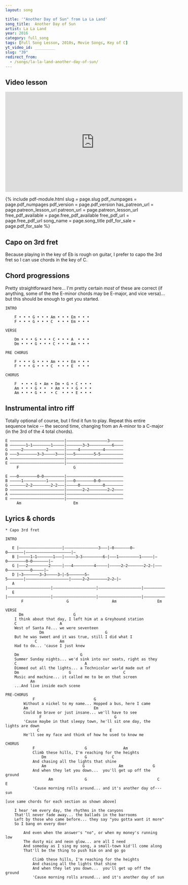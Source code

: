 ```yaml
---
layout: song

title: '"Another Day of Sun" from La La Land'
song_title:  Another Day of Sun
artist: La La Land
year: 2016
category: full_song
tags: [Full Song Lesson, 2010s, Movie Songs, Key of C]
yt_video_id: _________
slug: "39"
redirect_from:
  - /songs/la-la-land-another-day-of-sun/
---
```


## Video lesson

<iframe width="560" height="315" src="https://www.youtube.com/embed/KQ_ufy9I2aA?showinfo=0" frameborder="0" allowfullscreen></iframe>

{% include pdf-module.html slug = page.slug pdf_numpages = page.pdf_numpages pdf_version = page.pdf_version has_patreon_url = page.patreon_lesson_url patreon_url = page.patreon_lesson_url free_pdf_available = page.free_pdf_available free_pdf_url = page.free_pdf_url song_name = page.song_title pdf_for_sale = page.pdf_for_sale %}


## Capo on 3rd fret

Because playing in the key of Eb is rough on guitar, I prefer to capo the 3rd fret so I can use chords in the key of C.

## Chord progressions

Pretty straightforward here... I'm pretty certain _most_ of these are correct (if anything, some of the the E-minor chords may be E-major, and vice versa)... but this should be enough to get you started.

    INTRO

    	F • • • G • • • Am • • • Em • • •
    	F • • • G • • • C  • • • Em • • •

    VERSE

    	Dm • • • G • • • C • • • A  • • •
    	Dm • • • G • • • C • • • Am • • •

    PRE CHORUS

    	F • • • G • • • Am • • • Em • • • 
    	F • • • G • • • C  • • • E  • • • 

    CHORUS

    	F  • • • G • Am • Dm • G • C • • •
    	Am • • • G • •  • Am • • • G • • •
    	Am • • • G • •  • C  • • • E • • •


## Instrumental intro riff

Totally optional of course, but I find it fun to play. Repeat this entire sequence twice -- the second time, changing from an A-minor to a C-major (in the 3rd of the 4 total chords).

    E ––––––––––––––––––––––––|––––––––––––––––––3––––––
    B –––––––1–1––––––––1–––––|–––––––3–3––––––––––6––––
    G –––––2––––––––––2–––––––|–––––4––––––––––4––––––––
    D –––3––––––––3–3–––––3–––|–––5––––––––5–5––––––––––
    A ––––––––––––––––––––––––|–––––––––––––––––––––––––
    E ––––––––––––––––––––––––|–––––––––––––––––––––––––
         F                        G

    E –––0––––––––0–0–––––––––|–––––––––––––––––––––––––
    B –––––1––––––––––1–––––––|–––0––––––––0–0––––––––––
    G –––––––2–2––––––––2–2–––|–––––0––––––––––0––––––––
    D ––––––––––––––––––––––––|–––––––2–2––––––––2–2––––
    A ––––––––––––––––––––––––|–––––––––––––––––––––––––
    E ––––––––––––––––––––––––|–––––––––––––––––––––––––
         Am                       Em

## Lyrics & chords

    * Capo 3rd fret

    INTRO

       E |–––––––––––––––––––|–––––––––––––––3–––|–0–––––––0–0–––––––|––––––––––––––––––––|–
       B |–––––1–1–––––––1–––|–––––3–3–––––––––6–|–––1–––––––––1–––––|–0––––––––0–0–––––––|–
       G |–––2–––––––––2–––––|–––4–––––––––4–––––|–––––2–2–––––––2–2–|–––0––––––––––0–––––|–
       D |–3–––––––3–3–––––3–|–5–––––––5–5–––––––|–––––––––––––––––––|–––––2–2––––––––2–2–|–
       A |–––––––––––––––––––|–––––––––––––––––––|–––––––––––––––––––|––––––––––––––––––––|–
       E |–––––––––––––––––––|–––––––––––––––––––|–––––––––––––––––––|––––––––––––––––––––|–
           F                   G                   Am                  Em                     

    VERSE
          Dm                      G
        I think about that day, I left him at a Greyhound station
        C                   A
        West of Santa Fé... we were seventeen
                   Dm                           G
        But he was sweet and it was true, still I did what I
                 C          Am
        Had to do... 'cause I just knew

        Dm                           G
        Summer Sunday nights... we'd sink into our seats, right as they
        C                              A
        Dimmed out all the lights... a Technicolor world made out of
        Dm                      G                       C
        Music and machine... it called me to be on that screen
               Am
        ...And live inside each scene

    PRE-CHORUS
                F                          G
            Without a nickel to my name... Hopped a bus, here I came
            Am                             Em
            Could be brave or just insane... we'll have to see
                   F                                G
            'Cause maybe in that sleepy town, he'll sit one day, the lights are down
                  C                               E
            He'll see my face and think of how he used to know me

    CHORUS
                F                      G                Am
                Climb these hills, I'm reaching for the heights
                    Dm                 G           C
                And chasing all the lights that shine
                    Am                G               Am             G
                And when they let you down...  you'll get up off the ground
                       Am              G                               C         E
                'Cause morning rolls around... and it's another day of--- sun

    [use same chords for each section as shown above]

        I hear 'em every day, the rhythms in the canyons
        That'll never fade away... the ballads in the barrooms
        Left by those who came before... they say "you gotta want it more"
        So I bang on every door

            And even when the answer's "no", or when my money's running low
            The dusty mic and neon glow... are all I need
            And someday as I sing my song, a small-town kid'll come along
            That'll be the thing to push him on and go go

                Climb these hills, I'm reaching for the heights
                And chasing all the lights that shine
                And when they let you down...  you'll get up off the ground
                'Cause morning rolls around... and it's another day of sun
